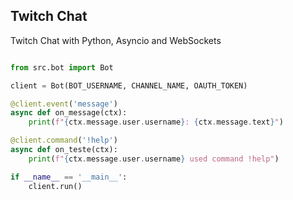 ## Twitch Chat

Twitch Chat with Python, Asyncio and WebSockets

```python

from src.bot import Bot

client = Bot(BOT_USERNAME, CHANNEL_NAME, OAUTH_TOKEN)

@client.event('message')
async def on_message(ctx):
    print(f"{ctx.message.user.username}: {ctx.message.text}")

@client.command('!help')
async def on_teste(ctx):
    print(f"{ctx.message.user.username} used command !help")

if __name__ == '__main__':
    client.run()
```